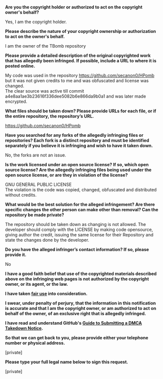 **Are you the copyright holder or authorized to act on the copyright owner's behalf?**

Yes, I am the copyright holder.

**Please describe the nature of your copyright ownership or authorization to act on the owner's behalf.**

I am the owner of the TBomb repository

**Please provide a detailed description of the original copyrighted work that has allegedly been infringed. If possible, include a URL to where it is posted online.**

My code was used in the repository https://github.com/secanon0/HPomb but it was not given credits to me and was obfuscated and license was changed.  
The clear source was active till commit a4e8aa1ae3b23616f336dee5082b6e866da9b0a1 and was later made encrypted.

**What files should be taken down? Please provide URLs for each file, or if the entire repository, the repository’s URL.**

https://github.com/secanon0/HPomb

**Have you searched for any forks of the allegedly infringing files or repositories? Each fork is a distinct repository and must be identified separately if you believe it is infringing and wish to have it taken down.**

No, the forks are not an issue.  

**Is the work licensed under an open source license? If so, which open source license? Are the allegedly infringing files being used under the open source license, or are they in violation of the license?**

GNU GENERAL PUBLIC LICENSE  
The violation is the code was copied, changed, obfuscated and distributed without credits.

**What would be the best solution for the alleged infringement? Are there specific changes the other person can make other than removal? Can the repository be made private?**

The repository should be taken down as changing is not allowed. The developer should comply with the LICENSE by making code opensource, giving author the credit, issuing the same license for their Repository and state the changes done by the developer.

**Do you have the alleged infringer’s contact information? If so, please provide it.**

No

**I have a good faith belief that use of the copyrighted materials described above on the infringing web pages is not authorized by the copyright owner, or its agent, or the law.**

**I have taken <a href="https://www.lumendatabase.org/topics/22">fair use</a> into consideration.**

**I swear, under penalty of perjury, that the information in this notification is accurate and that I am the copyright owner, or am authorized to act on behalf of the owner, of an exclusive right that is allegedly infringed.**

**I have read and understand GitHub's <a href="https://docs.github.com/articles/guide-to-submitting-a-dmca-takedown-notice/">Guide to Submitting a DMCA Takedown Notice</a>.**

**So that we can get back to you, please provide either your telephone number or physical address.**

[private]

**Please type your full legal name below to sign this request.**

[private]

